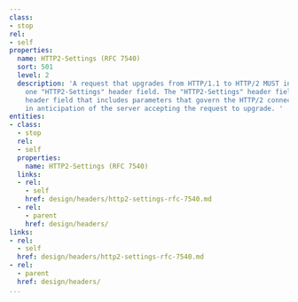 ```yaml
---
class:
- stop
rel:
- self
properties:
  name: HTTP2-Settings (RFC 7540)
  sort: 501
  level: 2
  description: 'A request that upgrades from HTTP/1.1 to HTTP/2 MUST include exactly
    one "HTTP2-Settings" header field. The "HTTP2-Settings" header field is a connection-specific
    header field that includes parameters that govern the HTTP/2 connection, provided
    in anticipation of the server accepting the request to upgrade. '
entities:
- class:
  - stop
  rel:
  - self
  properties:
    name: HTTP2-Settings (RFC 7540)
  links:
  - rel:
    - self
    href: design/headers/http2-settings-rfc-7540.md
  - rel:
    - parent
    href: design/headers/
links:
- rel:
  - self
  href: design/headers/http2-settings-rfc-7540.md
- rel:
  - parent
  href: design/headers/
...
```

